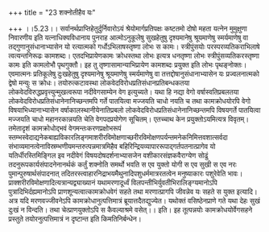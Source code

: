 +++
title = "23 शक्नोतीहैव यः"

+++
।।5.23।। सर्वानर्थप्राप्तिहेतुर्दुर्निवारोऽयं श्रेयोमार्गप्रतिपक्षः
कष्टतमो दोषो महता यत्नेन मुमुक्षुणा निवारणीय इति यत्नाधिक्यविधानाय
पुनराह आत्मोऽनुकूलेषु सुखहेतुषु दृश्यमानेषु श्रूयमाणेषु स्मर्यमाणेषु वा
तद्गुणानुसंधानाभ्यासेन यो रत्यात्मको गर्धोऽभिलाषस्तृष्णा लोभः स कामः।
स्त्रीपुंसयोः परस्परव्यतिकराभिलाषे त्वत्यन्तनिरूढः कामशब्दः।
एतदभिप्रायेणकामः क्रोधस्तथा लोभः इत्यत्र धनतृष्णा लोभः
स्त्रीपुंसव्यतिकरस्तृष्णा कामः इति कामलोभौ पृथगुक्तौ। इह तु
तृष्णासामान्याभिप्रायेण कामशब्दः प्रयुक्त इति लोभः पृथङ्नोक्तः।
एवमात्मनः प्रतिकूलेषु दुःखहेतुषु दृश्यमानेषु श्रूयमाणेषु स्मर्यमाणेषु वा
तत्तद्दोषानुसंधानाभ्यासेन यः प्रज्वलनात्मको द्वेषो मन्युः स क्रोधः।
तयोरुत्कटावस्था लोकवेदविरोधप्रतिसंधानप्रतिबन्धकतया
लोकवेदविरुद्धप्रवृत्त्युन्मुखत्वरूपा नदीवेगसाम्येन वेग इत्युच्यते। यथा
हि नद्या वेगो वर्षास्वतिप्रबलतया लोकवेदविरोधप्रतिसंधानेनानिच्छन्तमपि
गर्ते पातयित्वा मज्जयति चाधो नयति च तथा कामक्रोधयोरपि वेगो
विषयाभिध्यानाभ्यासेन वर्षाकालस्थानीयेनातिप्रबलो
लोकवेदविरोधप्रतिसंधानेनानिच्छन्तमपि विषयगर्ते पातयित्वा मज्जयति चाधो
महानरकान्नयति चेति वेगपदप्रयोगेण सूचितम्। एतच्चाथ केन
प्रयुक्तोऽयमित्यत्र विवृतम्। तमेतादृशं कामक्रोधोद्भवं
वेगमन्तःकरणप्रक्षोभरूपं
स्तम्भस्वेदाद्यनेकबाह्यविकारलिङ्गमाशरीरविमोक्षणाच्छरीरविमोक्षणपर्यन्तमनेकनिमित्तवशात्सर्वदा
संभाव्यमानत्वेनाविस्रम्भणीयमन्तरुत्पन्नमात्रमिहैव
बहिरिन्द्रियव्यापाररूपाद्गर्तपतनात्प्रागेव यो यतिर्धीरस्तिमिङ्गिल इव
नदीवेगं विषयदोषदर्शनाभ्यासजेन वशीकारसंज्ञकवैराग्येण सोढुं
तदनुरूपकार्यसंपादनेनानर्थकं कर्तुं शक्नोति समर्थो भवति स एव युक्तो योगी
स एव सुखी स एव नरः पुमान्पुरुषार्थसंपादनात्
तदितरस्त्वाहारनिद्राभयमैथुनादिपशुधर्ममात्ररतत्वेन मनुष्याकारः पशुरेवेति
भावः। प्राक्शरीरविमोक्षणादित्यत्रान्यद्व्याख्यानं यथामरणादूर्ध्वं
विलपन्तीभिर्युवतीभिरालिङ्ग्यमानोऽपि पुत्रादिभिर्दह्यमानोऽपि
प्राणशून्यत्वात्कामक्रोधवेगं सहते तथा मरणात्प्रागपि जीवन्नेव यः सहते स
युक्त इत्यादि। अत्र यदि मरणवज्जीवनेऽपि कामक्रोधानुत्पत्तिमात्रं
ब्रूयात्तदैतद्युज्येत। यथोक्तं वसिष्ठेनप्राणे गते यथा देहः सुखं दुःखं न
विन्दति। तथा चेत्प्राणयुक्तोऽपि स कैवल्याश्रमे वसेत्।। इति। इह
तूत्पन्नयोः कामक्रोधयोर्वेगसहने प्रस्तुते तयोरनुत्पत्तिमात्रं न
दृष्टान्त इति किमतिनिर्बन्धेन।
